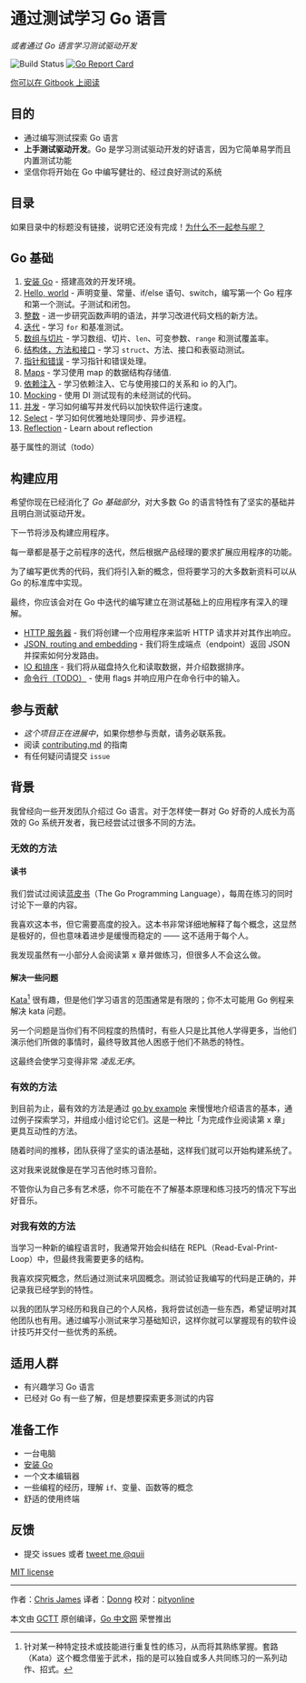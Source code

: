 # 通过测试学习 Go 语言

_或者通过 Go 语言学习测试驱动开发_

![Build Status](https://travis-ci.org/quii/learn-go-with-tests.svg?branch=master)
[![Go Report Card](https://goreportcard.com/badge/github.com/quii/learn-go-with-tests)](https://goreportcard.com/report/github.com/quii/learn-go-with-tests)

[你可以在 Gitbook 上阅读](https://studygolang.gitbook.io/learn-go-with-tests)

## 目的

* 通过编写测试探索 Go 语言
* **上手测试驱动开发**。Go 是学习测试驱动开发的好语言，因为它简单易学而且内置测试功能
* 坚信你将开始在 Go 中编写健壮的、经过良好测试的系统

## 目录

如果目录中的标题没有链接，说明它还没有完成！[为什么不一起参与呢？](contributing.md)

## Go 基础

1. [安装 Go](install-go.md) - 搭建高效的开发环境。
2. [Hello, world](hello-world.md) - 声明变量、常量、if/else 语句、switch，编写第一个 Go 程序和第一个测试。子测试和闭包。
3. [整数](integers.md) - 进一步研究函数声明的语法，并学习改进代码文档的新方法。
4. [迭代](iteration.md) - 学习 `for` 和基准测试。
5. [数组与切片](arrays-and-slices.md) - 学习数组、切片、`len`、可变参数、`range` 和测试覆盖率。
6. [结构体，方法和接口](structs-methods-and-interfaces.md) - 学习 `struct`、方法、接口和表驱动测试。
7. [指针和错误](pointers-and-errors.md) - 学习指针和错误处理。
8. [Maps](maps.md) - 学习使用 map 的数据结构存储值.
9. [依赖注入](dependency-injection.md) - 学习依赖注入、它与使用接口的关系和 io 的入门。
10. [Mocking](mocking.md) - 使用 DI 测试现有的未经测试的代码。
11. [并发](concurrency.md) - 学习如何编写并发代码以加快软件运行速度。
12. [Select](select.md) - 学习如何优雅地处理同步、异步进程。
13. [Reflection](reflection.md) - Learn about reflection

基于属性的测试（todo）

## 构建应用

希望你现在已经消化了 _Go 基础部分_，对大多数 Go 的语言特性有了坚实的基础并且明白测试驱动开发。

下一节将涉及构建应用程序。

每一章都是基于之前程序的迭代，然后根据产品经理的要求扩展应用程序的功能。

为了编写更优秀的代码，我们将引入新的概念，但将要学习的大多数新资料可以从 Go 的标准库中实现。

最终，你应该会对在 Go 中迭代的编写建立在测试基础上的应用程序有深入的理解。

* [HTTP 服务器](http-server.md) - 我们将创建一个应用程序来监听 HTTP 请求并对其作出响应。
* [JSON, routing and embedding](json.md) - 我们将生成端点（endpoint）返回 JSON 并探索如何分发路由。
* [IO 和排序](io.md) - 我们将从磁盘持久化和读取数据，并介绍数据排序。
* [命令行（TODO）](command-line.md) - 使用 flags 并响应用户在命令行中的输入。

## 参与贡献

* _这个项目正在进展中_，如果你想参与贡献，请务必联系我。
* 阅读 [contributing.md](https://github.com/quii/learn-go-with-tests/tree/842f4f24d1f1c20ba3bb23cbc376c7ca6f7ca79a/contributing.md) 的指南
* 有任何疑问请提交 `issue`

## 背景

我曾经向一些开发团队介绍过 Go 语言。对于怎样使一群对 Go 好奇的人成长为高效的 Go 系统开发者，我已经尝试过很多不同的方法。

### 无效的方法

#### 读书

我们尝试过阅读[蓝皮书](https://www.amazon.co.uk/Programming-Language-Addison-Wesley-Professional-Computing/dp/0134190440)（The Go Programming Language），每周在练习的同时讨论下一章的内容。

我喜欢这本书，但它需要高度的投入。这本书非常详细地解释了每个概念，这显然是极好的，但也意味着进步是缓慢而稳定的 —— 这不适用于每个人。

我发现虽然有一小部分人会阅读第 x 章并做练习，但很多人不会这么做。

#### 解决一些问题

[Kata](https://en.wikipedia.org/wiki/Kata_%28programming%29)[^注1] 很有趣，但是他们学习语言的范围通常是有限的；你不太可能用 Go 例程来解决 kata 问题。

另一个问题是当你们有不同程度的热情时，有些人只是比其他人学得更多，当他们演示他们所做的事情时，最终导致其他人困惑于他们不熟悉的特性。

这最终会使学习变得非常 _凌乱无序_。

### 有效的方法

到目前为止，最有效的方法是通过 [go by example](https://gobyexample.com/) 来慢慢地介绍语言的基本，通过例子探索学习，并组成小组讨论它们。这是一种比「为完成作业阅读第 x 章」更具互动性的方法。

随着时间的推移，团队获得了坚实的语法基础，这样我们就可以开始构建系统了。

这对我来说就像是在学习吉他时练习音阶。

不管你认为自己多有艺术感，你不可能在不了解基本原理和练习技巧的情况下写出好音乐。

### 对我有效的方法

当学习一种新的编程语言时，我通常开始会纠结在 REPL（Read-Eval-Print-Loop）中，但最终我需要更多的结构。

我喜欢探究概念，然后通过测试来巩固概念。测试验证我编写的代码是正确的，并记录我已经学到的特性。

以我的团队学习经历和我自己的个人风格，我将尝试创造一些东西，希望证明对其他团队也有用。通过编写小测试来学习基础知识，这样你就可以掌握现有的软件设计技巧并交付一些优秀的系统。

## 适用人群

* 有兴趣学习 Go 语言
* 已经对 Go 有一些了解，但是想要探索更多测试的内容

## 准备工作

* 一台电脑
* [安装 Go](https://golang.org/)
* 一个文本编辑器
* 一些编程的经历，理解 `if`、变量、函数等的概念
* 舒适的使用终端

## 反馈

* 提交 issues 或者 [tweet me @quii](https://twitter.com/quii)

[MIT license](LICENSE.md)

---

作者：[Chris James](https://dev.to/quii)
译者：[Donng](https://github.com/Donng)
校对：[pityonline](https://github.com/pityonline)

本文由 [GCTT](https://github.com/studygolang/GCTT) 原创编译，[Go 中文网](https://studygolang.com/) 荣誉推出

[^注1]: 针对某一种特定技术或技能进行重复性的练习，从而将其熟练掌握。套路（Kata）这个概念借鉴于武术，指的是可以独自或多人共同练习的一系列动作、招式。
